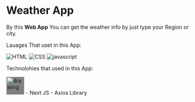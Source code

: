 # Weather App

By this **Web App** You can get the weather info by just type your Region or city.

Lauages That uset in this App:

![HTML](https://img.icons8.com/color/48/000000/html-5--v1.png)
![CSS](https://img.icons8.com/color/48/000000/css3.png)
![javascript](https://img.icons8.com/color/48/000000/javascript--v2.png)



Technolohies that used in this App:
<!-- ![Next JS](https://seeklogo.com/images/N/next-js-logo-8FCFF51DD2-seeklogo.com.png){width: "40", height="40" } -->
<img src="https://cdn.worldvectorlogo.com/logos/next-js.svg" alt="drawing" width="48" height="48" style="background-color:grey;"/>
  - Next JS
  - Axios Library

